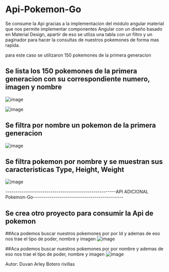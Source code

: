 # Api-Pokemon-Go

Se consume la Api gracias a la implementacion del módulo angular material que nos permite implementar componentes Angular con un diseño basado en Material Design,
apartir de eso se utliza una tabla con un filtro y un paginador para hacer la consultas de nuestros pokemones de forma mas rapida.

para este caso se utilizaron 150 pokemones de la primera generacion

## Se lista los 150 pokemones de la primera generacion con su correspondiente numero, imagen y nombre
![image](https://user-images.githubusercontent.com/96325513/172034065-409eab47-c994-4565-a2f8-00d89b3a6ee9.png)

![image](https://user-images.githubusercontent.com/96325513/172033945-ce862de6-c5ad-4664-a835-f3e6a59be9fe.png)

## Se filtra por nombre un pokemon de la primera generacion
![image](https://user-images.githubusercontent.com/96325513/172033999-06b08fb8-2a8b-429e-ac9c-cb70dd6453f2.png)

## Se filtra pokemon por nombre y se muestran  sus caracteristicas Type, Height, Weight
![image](https://user-images.githubusercontent.com/96325513/172034091-d180803d-b8a1-4084-a414-74103f979f39.png)

------------------------------------------------------API ADICIONAL Pokemon-Go--------------------------------------------
## Se crea otro proyecto para consumir la Api de pokemon

##Aca podemos buscar nuestros pokemones por por Id y ademas de eso nos trae el tipo de poder, nombre y imagen
![image](https://user-images.githubusercontent.com/96325513/172066721-65242fee-7c1f-46c9-81b3-f3d158e1d40e.png)

##Aca podemos buscar nuestros pokemones por por nombre y ademas de eso nos trae el tipo de poder, nombre y imagen
![image](https://user-images.githubusercontent.com/96325513/172066837-19d40301-5bdf-4139-9397-4566e99aa440.png)


Autor: Duvan Arley Botero rivillas

